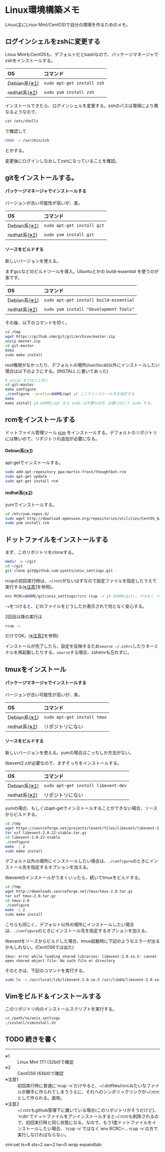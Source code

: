 # Linux環境構築メモ
Linux(主にLinux Mint/CentOS)で自分の環境を作るためのメモ。

## ログインシェルをzshに変更する
Linux MintもCentOSも、デフォルトだとbashなので、パッケージマネージャでzshをインストールする。

| OS                       | コマンド                   |
|:-------------------------|:---------------------------|
| Debian系([※1](#debian)) | `sudo apt-get install zsh` |
| redhat系([※2](#redhat)) | `sudo yum install zsh`     |

インストールできたら、ログインシェルを変更する。zshのパスは環境により異なるようなので、
```sh
cat /etc/shells
```
で確認して
```sh
chsh -s /usr/bin/zsh
```
とかする。

変更後にログインしなおしてzshになっていることを確認。

## gitをインストールする。

#### パッケージマネージャでインストールする
バージョンが古い可能性が高いが、楽。

| OS                       | コマンド                   |
|:-------------------------|:---------------------------|
| Debian系([※1](#debian)) | `sudo apt-get install git` |
| redhat系([※2](#redhat)) | `sudo yum install git`     |

#### ソースをビルドする
新しいバージョンを使える。

まずgccなどのビルドツールを導入。Ubuntuとかの build-essential を使うのが楽です。

| OS                       | コマンド                               |
|:-------------------------|:---------------------------------------|
| Debian系([※1](#debian)) | `sudo apt-get install build-essential` |
| redhat系([※2](#redhat)) | `sudo yum install "Development Tools"` |

その後、以下のコマンドを叩く。

```sh
cd /tmp
wget https://github.com/git/git/archive/master.zip
unzip master.zip
cd git-master
make
sudo make install
```

root権限がなかったり、デフォルトの場所(/usr/local)以外にインストールしたい場合は以下のようにする。(INSTALL に書いてあった)
```sh
# unzip までは上と同じ
cd git-master
make configure
./configure --prefix=$HOME/opt ;# ここでインストール先を指定する
make
make install ;# $HOME/opt なら sudo は不要なはず。必要に応じて sudo する。
```

## rcmをインストールする
ドットファイル管理ツール [rcm](https://github.com/thoughtbot/rcm) をインストールする。デフォルトのリポジトリには無いので、リポジトリの追加が必要になる。

#### Debian系([※1](#debian))
apt-getでインストールする。

```sh
sudo add-apt-repository ppa:martin-frost/thoughtbot-rcm
sudo apt-get update
sudo apt-get install rcm
```

#### redhat系([※2](#redhat))
yumでインストールする。

```sh
cd /etc/yum.repos.d/
sudo wget http://download.opensuse.org/repositories/utilities/CentOS_6/utilities.repo
sudo yum install rcm
```

## ドットファイルをインストールする
まず、このリポジトリをcloneする。
```sh
mkdir -p ~/git
cd ~/git
git clone git@github.com:yyotti/unix_settings.git
```
rcupの初回実行時は、~/.rcrcがないはずなので設定ファイルを指定したうえで実行する([※注意1](#warn1)を参照)。
```sh
env RCRC=$HOME/git/unix_settings/rcrc rcup -v ;# $HOME/git/… ではなく ~/git/… だとうまく実行できなかった気がする
```
`-v`をつけると、どのファイルをどうしたか表示されて何となく安心する。

2回目以降の実行は
```sh
rcup -v
```
だけでOK。([※注意2](#warn2)を参照)

インストールが完了したら、設定を反映するため`source ~/.zshrc`したりターミナルを再起動したりする。`source`する場合、zshenvも忘れずに。

## tmuxをインストール

#### パッケージマネージャでインストールする
バージョンが古い可能性が高いが、楽。

| OS                       | コマンド                    |
|:-------------------------|:----------------------------|
| Debian系([※1](#debian)) | `sudo apt-get install tmux` |
| redhat系([※2](#redhat)) | リポジトリにない            |

#### ソースをビルドする
新しいバージョンを使える。yumの場合はこっちしか方法がない。

libevent2.xが必要なので、まずそっちをインストールする。

| OS                       | コマンド                            |
|:-------------------------|:------------------------------------|
| Debian系([※1](#debian)) | `sudo apt-get install libevent-dev` |
| redhat系([※2](#redhat)) | リポジトリにない                    |

yumの場合、もしくはapt-getでインストールすることができない場合、ソースからビルドする。
```sh
cd /tmp
wget https://sourceforge.net/projects/levent/files/libevent/libevent-2.0/libevent-2.0.22-stable.tar.gz
tar xzf libevent-2.0.22-stable.tar.gz
cd libevent-2.0.22-stable
./configure
make -j 2
sudo make install
```
デフォルト以外の場所にインストールしたい場合は、`./configure`のときにインストール先を指定するオプションを加える。

libeventのインストールがうまくいったら、続いてtmuxをビルドする。
```sh
cd /tmp
wget http://downloads.sourceforge.net/tmux/tmux-2.0.tar.gz
tar xzf tmux-2.0.tar.gz
cd tmux-2.0
./configure
make -j 2
sudo make install
```
こちらも同じく、デフォルト以外の場所にインストールしたい場合は、`./configure`のときにインストール先を指定するオプションを加える。

libeventをソースからビルドした場合、tmux起動時に下記のようなエラーが出るかもしれない。(CentOS6では出た)
```
tmux: error while loading shared libraries: libevent-2.0.so.5: cannot open shared object file: No such file or directory
```
そのときは、下記のコマンドを実行する。
```sh
sudo ln -s /usr/local/lib/libevent-2.0.so.5 /usr/lib64/libevent-2.0.so.5
```

## Vimをビルド＆インストールする
このリポジトリ内のインストールスクリプトを実行する。
```sh
cd /path/to/unix_settings
./install/viminstall.sh
```

## TODO 続きを書く

* * *
<dl>
  <dt><a name="debian">※1</a></dt>
  <dd>Linux Mint 17.1 (32bit)で確認</dd>

  <dt><a name="redhat">※2</a></dt>
  <dd>CentOS6 (64bit)で確認</dd>

  <dt><a name="warn1">※注意1</a></dt>
  <dd>初回実行時に普通に`rcup -v`だけやると、~/.dotfiles/rcrcみたいなファイルが勝手に作られてしまううえに、それへのシンボリックリンクが~/.rcrcとして作られる。面倒。</dd>

  <dt><a name="warn2">※注意2</a></dt>
  <dd>~/.rcrcもgithub管理下に置いている場合(このリポジトリがそうだけど)、`rcdn`でドットファイルをアンインストールすると~/.rcrcも削除されるので、初回実行時と同じ状態になる。なので、もう1度ドットファイルをインストールしたい場合、`rcup -v`ではなく`env RCRC=… rcup -v`の方で実行しなければならない。</dd>
</dl>

vim:set ts=8 sts=2 sw=2 tw=0 wrap expandtab:

